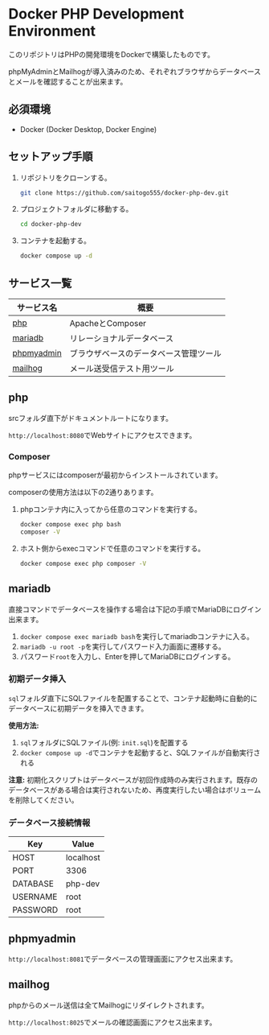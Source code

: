 # Docker PHP Development Environment

このリポジトリはPHPの開発環境をDockerで構築したものです。

phpMyAdminとMailhogが導入済みのため、それぞれブラウザからデータベースとメールを確認することが出来ます。

## 必須環境

- Docker (Docker Desktop, Docker Engine)

## セットアップ手順

1. リポジトリをクローンする。

    ```bash
    git clone https://github.com/saitogo555/docker-php-dev.git
    ```

2. プロジェクトフォルダに移動する。

    ```bash
    cd docker-php-dev
    ```

3. コンテナを起動する。

    ```bash
    docker compose up -d
    ```

## サービス一覧

| サービス名                 | 概要                                |
|---------------------------|-------------------------------------|
| [php](#php)               | ApacheとComposer                    |
| [mariadb](#mariadb)       | リレーショナルデータベース            |
| [phpmyadmin](#phpmyadmin) | ブラウザベースのデータベース管理ツール |
| [mailhog](#mailhog)       | メール送受信テスト用ツール            |

## php

srcフォルダ直下がドキュメントルートになります。

`http://localhost:8080`でWebサイトにアクセスできます。

### Composer

phpサービスにはcomposerが最初からインストールされています。

composerの使用方法は以下の2通りあります。

1. phpコンテナ内に入ってから任意のコマンドを実行する。

    ```sh
    docker compose exec php bash
    composer -V
    ```

2. ホスト側からexecコマンドで任意のコマンドを実行する。

    ```sh
    docker compose exec php composer -V
    ```

## mariadb

直接コマンドでデータベースを操作する場合は下記の手順でMariaDBにログイン出来ます。

1. `docker compose exec mariadb bash`を実行してmariadbコンテナに入る。
2. `mariadb -u root -p`を実行してパスワード入力画面に遷移する。
3. パスワード`root`を入力し、Enterを押してMariaDBにログインする。

### 初期データ挿入

`sql`フォルダ直下にSQLファイルを配置することで、コンテナ起動時に自動的にデータベースに初期データを挿入できます。

**使用方法:**

1. `sql`フォルダにSQLファイル(例: `init.sql`)を配置する
2. `docker compose up -d`でコンテナを起動すると、SQLファイルが自動実行される

**注意:** 初期化スクリプトはデータベースが初回作成時のみ実行されます。既存のデータベースがある場合は実行されないため、再度実行したい場合はボリュームを削除してください。

### データベース接続情報

| Key        | Value       |
|------------|-------------|
| HOST       | localhost   |
| PORT       | 3306        |
| DATABASE   | php-dev     |
| USERNAME   | root        |
| PASSWORD   | root        |

## phpmyadmin

`http://localhost:8081`でデータベースの管理画面にアクセス出来ます。

## mailhog

phpからのメール送信は全てMailhogにリダイレクトされます。

`http://localhost:8025`でメールの確認画面にアクセス出来ます。
